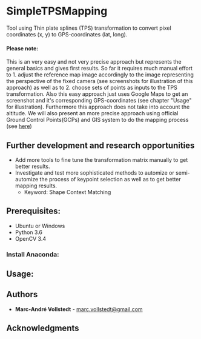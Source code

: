 # SimpleTPSMapping
Tool using Thin plate splines (TPS) transformation to convert pixel coordinates (x, y) to GPS-coordinates (lat, long).

#### Please note:
This is an very easy and not very precise approach but represents the general basics and gives first results. So far it requires much manual effort to 1. adjust the reference map image accordingly to the image representing the perspective of the fixed camera (see screenshots for illustration of this approach) as well as to 2. choose sets of points as inputs to the TPS transformation.
Also this easy approach just uses Google Maps to get an screenshot and it's corresponding GPS-coordinates (see chapter "Usage" for illustration).
Furthermore this approach does not take into account the altitude.
We will also present an more precise approach using official Ground Control Points(GCPs) and GIS system to do the mapping process (see [here]())

## Further development and research opportunities

* Add more tools to fine tune the transformation matrix manually to get better results.
* Investigate and test more sophisticated methods to automize or semi-automize the process of keypoint selection as well as to get better mapping results.
  * Keyword: Shape Context Matching

## Prerequisites: ###

- Ubuntu or Windows
- Python 3.6
- OpenCV 3.4

### Install Anaconda: ###

## Usage: ##

## Authors

* **Marc-André Vollstedt** - marc.vollstedt@gmail.com

## Acknowledgments
